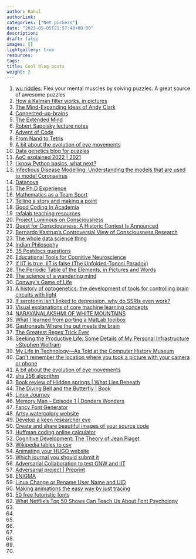 ```yaml
---
author: Rahul
authorLink: 
categories: ["Net pickers"]
date: "2023-05-05T21:57:40+08:00"
description: 
draft: false
images: []
lightgallery: true
resources:
tags:
title: Cool blog posts
weight: 2
---
```


1. [wu riddles](https://www.ocf.berkeley.edu/~wwu/riddles/intro.shtml): Flex your mental muscles by solving puzzles. A great source of awesome puzzles
2. [How a Kalman filter works, in pictures](https://www.bzarg.com/p/how-a-kalman-filter-works-in-pictures/)
3. [The Mind-Expanding Ideas of Andy Clark](https://www.newyorker.com/magazine/2018/04/02/the-mind-expanding-ideas-of-andy-clark)
4. [Connected-up-brains](https://aeon.co/essays/how-the-brains-of-social-animals-synchronise-and-expand-one-another)
5. [The Extended Mind](https://consc.net/papers/extended.html)
6. [Robert Sapolsky lecture notes](http://www.robertsapolskyrocks.com/)
7. [Advent of Code](https://adventofcode.com/)
8. [From Nand to Tetris](https://www.nand2tetris.org/)
9. [A bit about the evolution of eye movements](https://www.cogsci.nl/blog/bird-brains-and-fish-eyes/148-a-bit-about-the-evolution-of-eye-movements)
10. [Data genetics blog for puzzles](http://www.datagenetics.com/blog.html)
11. [AoC explained 2022 | 2021](https://todd.ginsberg.com/post/advent-of-code/2022/)
12. [I know Python basics, what next?](https://learnbyexample.github.io/python-intermediate/)
13. [Infectious Disease Modelling: Understanding the models that are used to model Coronavirus](https://towardsdatascience.com/infectious-disease-modelling-part-i-understanding-sir-28d60e29fdfc)
14. [Datanova](https://www.datanovia.com/en/)
15. [The Ph.D Experience](https://cseweb.ucsd.edu/~mihir/phd.html)
16. [Mathematics as a Team Sport](https://www.quantamagazine.org/mathematics-as-a-team-sport-20200331/)
17. [Telling a story and making a point](https://clauswilke.com/dataviz/telling-a-story.html)
18. [Good Coding In Academia](https://www.hfstevance.com/blog/goodcode)
19. [rafalab teaching resources](http://rafalab.dfci.harvard.edu/pages/teaching.html)
20. [Project Luminous on Consciousness](http://www.luminous-project.eu/index.php/highlights/)
21. [Quest for Consciousness: A Historic Contest Is Announced](https://mindmatters.ai/2019/10/quest-for-consciousness-a-historic-contest-is-announced/)
22. [Bernardo Kastrup’s Controversial View of Consciousness Research](https://skeptiko.com/bernardo-kastrup-consciousness-research/)
23. [The whole data science thing](https://github.com/ehleezah/awesome-datascience)
24. [Indian Philosophy](https://indianphilosophy.substack.com/)
25. [35 Postdocs questions](https://postdocinusa.com/35-questions-to-ask-during-postdoctoral-job-interview/)
26. [Educational Tools for Cognitive Neuroscience](https://www.gocognitive.net/)
27. [If IIT is true, IIT is false (The Unfolded-Tononi Paradox)](https://matthiasmichel.blogspot.com/?m=1)
28. [The Periodic Table of the Elements, in Pictures and Words](https://elements.wlonk.com/index.htm)
29. [The science of a wandering mind](https://knowablemagazine.org/article/mind/2022/science-wandering-mind)
30. [Conway's Game of Life](https://visualize-it.github.io/conway_game/simulation.html)
31. [A history of optogenetics: the development of tools for controlling brain circuits with light](https://facultyopinions.com/prime/reports/b/3/11/#bib-029)
32. [If serotonin isn't linked to depression, why do SSRIs even work?](https://erikhoel.substack.com/p/if-serotonin-isnt-linked-to-depression)
33. [Visual explanations of core machine learning concepts](https://mlu-explain.github.io/)
34. [NARAYANALAKSHMI OF WHITE MOUNTAINS](https://narayanalakshmi.blogspot.com/)
35. [What I learned from porting a MatLab toolbox](https://www.adina-wagner.com/posts/portcode/_portmatlab/)
36. [Gastronauts Where the gut meets the brain](https://thinkgastronauts.com/)
37. [The Greatest Regex Trick Ever](https://www.rexegg.com/regex-best-trick.html)
38. [Seeking the Productive Life: Some Details of My Personal Infrastructure ~Stephen Wolfram](https://writings.stephenwolfram.com/2019/02/seeking-the-productive-life-some-details-of-my-personal-infrastructure/)
39. [My Life in Technology—As Told at the Computer History Museum](https://writings.stephenwolfram.com/2016/04/my-life-in-technology-as-told-at-the-computer-history-museum/)
40. [Can't remember the location where you took a picture with your camera or phone](https://www.pic2map.com/)
41. [A bit about the evolution of eye movements](https://www.cogsci.nl/blog/bird-brains-and-fish-eyes/148-a-bit-about-the-evolution-of-eye-movements)
42. [sha 256 algorithm](https://sha256algorithm.com/)
43. [Book review of Hidden springs | What Lies Beneath](https://quillette.com/2023/06/23/what-lies-beneath/?ref=quillette-weekly-newsletter)
44. [The Diving Bell and the Butterfly | Book](https://en.m.wikipedia.org/wiki/The_Diving_Bell_and_the_Butterfly)
45. [Linux Journey](https://linuxjourney.com/)
46. [Memory Man – Episode 1 | Donders Wonders](https://blog.donders.ru.nl/?p=7499&lang=en)
47. [Fancy Font Generator](https://qwerty.dev/fancy-font-generator/#beautiful-dingbats)
48. [Artsy watercolory website](https://tanyastrydom.myportfolio.com/work)
49. [Develop a keen researcher eye](https://slatestarcodex.com/top-posts/)
50. [Create and share beautiful images of your source code](https://carbon.now.sh/)
51. [Huffman coding online calculator](https://planetcalc.com/2481/)
52. [Cognitive Development: The Theory of Jean Piaget](https://www.coursehero.com/study-guides/educationalpsychology/cognitive-development-the-theory-of-jean-piaget/)
53. [Wikipedia tables to csv](https://wikitable2csv.ggor.de/)
54. [Animating your HUGO website](https://www.connorrothschild.com/post/animate-hugo-academic)
55. [Which journal you should submit it](https://jane.biosemantics.org/index.php)
56. [Adversarial Collaboration to test GNW and IIT](https://osf.io/mbcfy/)
57. [Adversarial project | Preprint](https://osf.io/b23x7)
58. [ENIGMA](https://enigma.ini.usc.edu/)
59. [Linux Change or Rename User Name and UID](https://www.cyberciti.biz/faq/howto-change-rename-user-name-id/)
60. [Making animations the easy way by just tracing](https://animatize.com/)
61. [50 free futuristic fonts](https://www.canva.com/learn/futuristic-fonts/)
62. [What Netflix’s Top 50 Shows Can Teach Us About Font Psychology](https://venngage.com/blog/font-psychology/)
63. []()
64. []()
65. []()
66. []()
67. []()
68. []()
69. []()
70. []()
